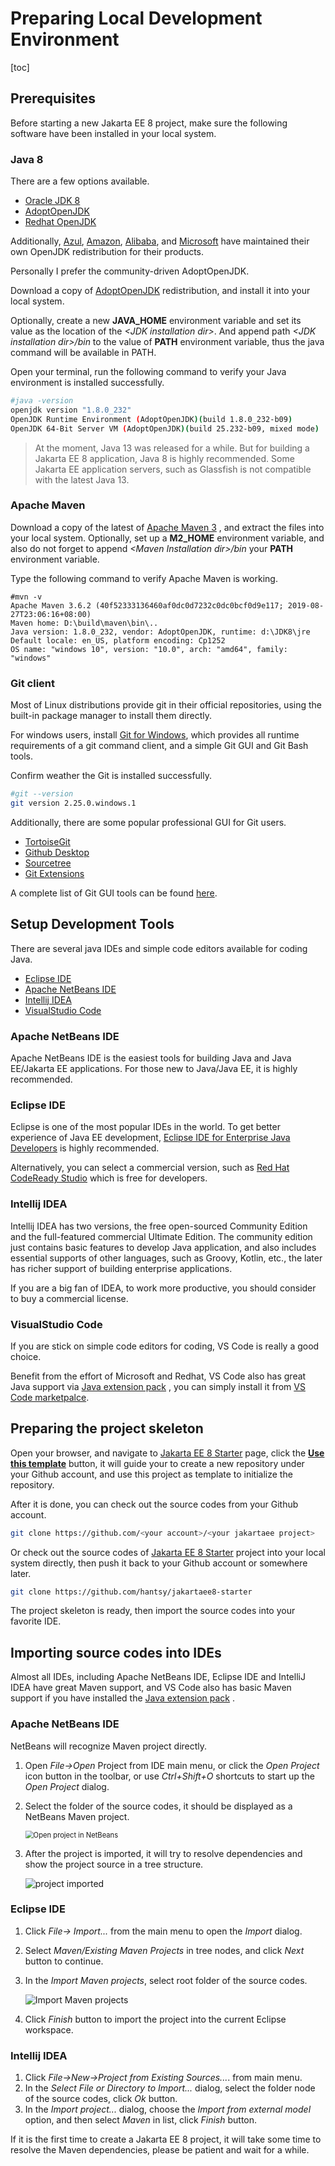 

# Preparing Local Development Environment

[toc]

## Prerequisites

Before starting a new Jakarta EE 8 project, make sure the following software have been installed in your local system.  

### Java 8 

There are a few options available.  

* [Oracle  JDK 8](https://java.oracle.com)
* [AdoptOpenJDK](https://adoptopenjdk.net/)
* [Redhat OpenJDK ](https://developers.redhat.com)

Additionally, [Azul](https://www.azul.com/downloads/zulu-community/),  [Amazon](https://aws.amazon.com/corretto/),  [Alibaba](https://github.com/alibaba/dragonwell8),  and [Microsoft](https://docs.microsoft.com/en-us/xamarin/android/get-started/installation/openjdk)  have maintained their own OpenJDK redistribution for their products. 

Personally I prefer the community-driven AdoptOpenJDK.

Download a  copy of [AdoptOpenJDK](https://adoptopenjdk.net/) redistribution, and install it into your local system.

Optionally,  create a new **JAVA\_HOME** environment variable and set its value as the location of the *&lt;JDK installation dir>*. And append path *&lt;JDK installation dir>/bin* to the  value of **PATH** environment variable, thus the java command will be available in PATH.

Open your terminal, run the following command to verify your Java environment is installed successfully.

```sh
#java -version
openjdk version "1.8.0_232"
OpenJDK Runtime Environment (AdoptOpenJDK)(build 1.8.0_232-b09)
OpenJDK 64-Bit Server VM (AdoptOpenJDK)(build 25.232-b09, mixed mode)
```

> At the moment, Java 13 was released for a while. But for building a Jakarta EE 8 application, Java 8 is highly recommended.  Some Jakarta EE application servers,  such as  Glassfish is not  compatible with the latest Java 13. 



### Apache Maven 

Download a copy of  the latest of [Apache Maven 3](https://maven.apache.org) , and extract the files into your local system. Optionally, set up a **M2\_HOME** environment variable, and also do not forget to append *&lt;Maven Installation dir>/bin* your **PATH** environment variable.  

Type the following command to verify Apache Maven is working.

```shell
#mvn -v
Apache Maven 3.6.2 (40f52333136460af0dc0d7232c0dc0bcf0d9e117; 2019-08-27T23:06:16+08:00)
Maven home: D:\build\maven\bin\..
Java version: 1.8.0_232, vendor: AdoptOpenJDK, runtime: d:\JDK8\jre
Default locale: en_US, platform encoding: Cp1252
OS name: "windows 10", version: "10.0", arch: "amd64", family: "windows"
```



### Git client

Most of Linux distributions provide git in their official repositories, using the built-in package manager  to install them directly.

For windows users, install [Git for Windows](https://gitforwindows.org/), which provides all runtime requirements of a git command client, and a simple Git GUI and Git Bash tools.

Confirm weather the Git is installed successfully.  

```bash
#git --version
git version 2.25.0.windows.1
```

Additionally, there are some popular professional GUI for Git users.

* [TortoiseGit](https://tortoisegit.org/)
* [Github Desktop](https://desktop.github.com/)
* [Sourcetree](https://www.sourcetreeapp.com/)
* [Git Extensions](https://gitextensions.github.io/)

A complete list of Git GUI tools can be found [here](https://git-scm.com/downloads/guis/).



##  Setup Development Tools

There are several java IDEs  and simple code editors available for coding Java.

*  [Eclipse IDE](https://eclipse.org)
*  [Apache NetBeans IDE](http://netbeans.apache.org)
*  [Intellij IDEA ](https://www.jetbrains.com/idea/) 
*  [VisualStudio Code](https://code.visualstudio.com)

### Apache NetBeans IDE

Apache NetBeans IDE is the easiest tools for building Java and Java EE/Jakarta EE applications. For those new to Java/Java EE, it is highly recommended.

### Eclipse IDE

Eclipse is one of the most popular IDEs in the world. To get better experience of Java EE development,  [Eclipse IDE for Enterprise Java Developers](https://www.eclipse.org/downloads/packages/release/2019-09/r/eclipse-ide-enterprise-java-developers) is highly recommended. 

Alternatively, you can select a  commercial  version, such as [Red Hat CodeReady Studio](https://www.redhat.com/en/technologies/jboss-middleware/codeready-studio) which is free for developers.

### Intellij IDEA

Intellij IDEA has two versions, the free open-sourced Community Edition and the full-featured  commercial Ultimate Edition.  The community edition just contains basic features to develop Java application,  and also includes essential supports of other languages, such as Groovy, Kotlin, etc.,   the later has richer support of building enterprise applications.  

If you are a big fan of IDEA,  to work more productive, you should consider to buy a commercial  license.

### VisualStudio Code

If you are stick on simple code editors for coding, VS Code is really a good choice. 

Benefit from the effort of Microsoft and Redhat, VS Code also has great Java support via [Java extension pack](https://marketplace.visualstudio.com/items?itemName=vscjava.vscode-java-pack) , you can simply install it  from [VS Code marketpalce](https://marketplace.visualstudio.com/VSCode). 



## Preparing the project skeleton

Open your browser, and navigate to [Jakarta EE 8 Starter](https://github.com/hantsy/jakartaee8-starter) page, click  the [**Use this template**](https://github.com/hantsy/jakartaee8-starter/generate) button, it will guide your to create a new repository under  your Github account, and use this project as template to initialize the repository.

After it is done, you can check out the source codes from your Github account.

```bash
git clone https://github.com/<your account>/<your jakartaee project>
```

Or check out the source codes of [Jakarta EE 8 Starter](https://github.com/hantsy/jakartaee8-starter)  project into your local system directly,  then push it back to your Github account or somewhere later.

```bash
git clone https://github.com/hantsy/jakartaee8-starter
```

The project skeleton is ready, then import the source codes into your favorite IDE.

## Importing source codes into IDEs

Almost all IDEs, including Apache NetBeans IDE, Eclipse IDE and IntelliJ IDEA have great Maven support, and VS Code also has basic Maven support if you have installed the  [Java extension pack](https://marketplace.visualstudio.com/items?itemName=vscjava.vscode-java-pack) . 

### Apache NetBeans IDE

 NetBeans will recognize Maven project directly.

1. Open  *File->Open* Project from IDE main menu, or click the *Open Project* icon button in the toolbar,  or use *Ctrl+Shift+O* shortcuts to start up the *Open Project* dialog.

2. Select the folder of the source codes, it should be displayed as a NetBeans Maven project.

   <img src="./import-nb.png" alt="Open project in NetBeans" style="zoom:80%;" />

3. After the project is imported, it  will try to resolve dependencies and show the project source in a tree structure.

   ![project imported](./import-nb2.png)

### Eclipse IDE

1. Click *File-> Import...* from the main menu to open the *Import* dialog.

2. Select *Maven/Existing Maven Projects* in tree nodes, and click *Next* button to continue.

3. In the  *Import Maven projects*, select root folder of the source codes.

   ![Import Maven projects](./import-eclipse.png)

4. Click *Finish* button to import the project into the current Eclipse workspace.


### Intellij IDEA

1. Click *File->New->Project from Existing Sources...*. from main menu.
2. In the *Select File or Directory  to Import...* dialog, select the folder node of the source codes, click *Ok* button.
3. In the *Import project...* dialog, choose the *Import from external model* option, and then select *Maven* in list, click *Finish* button.

If it is the first time to create a Jakarta EE 8 project, it will take some time to resolve the Maven dependencies,  please be patient and wait for a while.